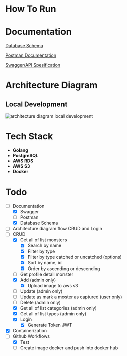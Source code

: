 # How To Run

# Documentation
[Database Schema](https://dbdiagram.io/d/63934a1abae3ed7c4545dab5)

[Postman Documentation](https://documenter.getpostman.com/view/12132212/2s8YevnUpD)

[Swagger/API Spesification](https://app.swaggerhub.com/apis/DARMAWANRIZKY43/POKEDEX/1.0.0)


# Architecture Diagram
## Local Development
![architecture diagram local development](/assets/use-deall-architecture-diagram-local-development.png)

# Tech Stack
- **Golang**
- **PostgreSQL**
- **AWS RDS**
- **AWS S3**
- **Docker**

# Todo
- [ ] Documentation
    - [x] Swagger
    - [ ] Postman
    - [x] Database Schema
- [ ] Architecture diagram flow CRUD and Login
- [ ] CRUD
    - [x] Get all of list monsters
        - [x] Search by name
        - [x] Filter by type
        - [x] Filter by type catched or uncatched (options)
        - [x] Sort by name, id
        - [x] Order by ascending or descending
    - [ ] Get profile detail monster
    - [x] Add (admin only)
        - [x] Upload image to aws s3
    - [ ] Update (admin only)
    - [ ] Update as mark a moster as captured (user only)
    - [ ] Delete (admin only)
    - [x] Get all of list categories (admin only)
    - [x] Get all of list types (admin only)
    - [x] Login
        - [x] Generate Token JWT
- [x] Containerization
- [ ] Github Workflows
    - [x] Test
    - [ ] Create image docker and push into docker hub